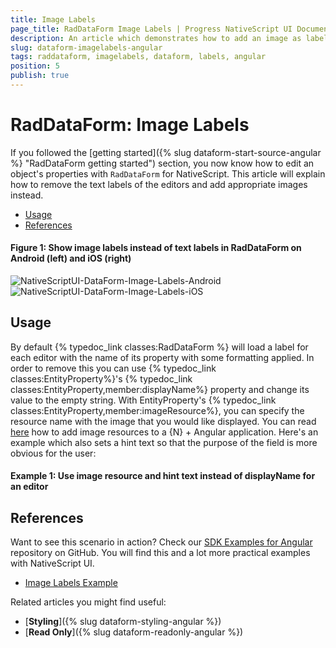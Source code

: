 ```yaml
---
title: Image Labels
page_title: RadDataForm Image Labels | Progress NativeScript UI Documentation
description: An article which demonstrates how to add an image as label in RadDataForm for NativeScript.
slug: dataform-imagelabels-angular
tags: raddataform, imagelabels, dataform, labels, angular
position: 5
publish: true
---
```


# RadDataForm: Image Labels

If you followed the [getting started]({% slug dataform-start-source-angular %} "RadDataForm getting started") section, you now know how to edit an object's properties with `RadDataForm` for NativeScript. This article will explain how to remove the text labels of the editors and add appropriate images instead.

* [Usage](#usage)
* [References](#references)

#### Figure 1: Show image labels instead of text labels in RadDataForm on Android (left) and iOS (right)

![NativeScriptUI-DataForm-Image-Labels-Android](/controls/NativeScript/DataForm/images/dataform-imagelabels-android.png "Image Labels in RadDataForm in Android") ![NativeScriptUI-DataForm-Image-Labels-iOS](/controls/NativeScript/DataForm/images/dataform-imagelabels-ios.png "Image Labels in RadDataForm in iOS")

## Usage

By default {% typedoc_link classes:RadDataForm %} will load a label for each editor with the name of its property with some formatting applied. In order to remove this you can use {% typedoc_link classes:EntityProperty%}'s {% typedoc_link classes:EntityProperty,member:displayName%} property and change its value to the empty string. With EntityProperty's {% typedoc_link classes:EntityProperty,member:imageResource%}, you can specify the resource name with the image that you would like displayed. You can read <a href="https://docs.nativescript.org/angular/ui/images.html#adding-android-resources" target="_blank">here</a> how to add image resources to a  {N} + Angular application. Here's an example which also sets a hint text so that the purpose of the field is more obvious for the user:

#### Example 1: Use image resource and hint text instead of displayName for an editor

<snippet id='dataform-image-labels-xml'/>

## References

Want to see this scenario in action?
Check our [SDK Examples for Angular](https://github.com/telerik/nativescript-ui-samples-angular) repository on GitHub. You will find this and a lot more practical examples with NativeScript UI.

* [Image Labels Example](https://github.com/telerik/nativescript-ui-samples-angular/tree/master/dataform/app/examples/image-labels)

Related articles you might find useful:

* [**Styling**]({% slug dataform-styling-angular %})
* [**Read Only**]({% slug dataform-readonly-angular %})
